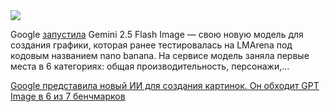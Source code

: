 <!--2025-08-26 14:22:16-->
<div class="yb">
  <div class="rss habr"><img src="https://habrastorage.org/getpro/habr/upload_files/832/527/f88/832527f88f656edfe39de1c4a85ccc10.png" /><p>Google <a href="https://x.com/OfficialLoganK/status/1960343135436906754" rel="noopener noreferrer nofollow">запустила</a> Gemini 2.5 Flash Image — свою новую модель для создания графики, которая ранее тестировалась на LMArena под кодовым названием nano banana. На сервисе модель заняла первые места в 6 категориях: общая производительность, персонажи,... <p class="titl"><a href="https://habr.com/ru/news/940968/?utm_source=habrahabr&utm_medium=rss&utm_campaign=940968">Google представила новый ИИ для создания картинок. Он обходит GPT Image в 6 из 7 бенчмарков</a></p></div>
</div>
